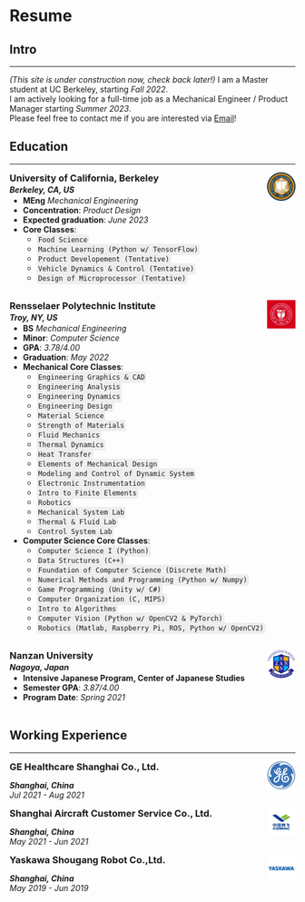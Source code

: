 <style>
ul {margin:0 0 0px;}
code {
    padding: 3px;
    font-size: 12px;
    background-color: #eee;
    border-radius: 4px;}
</style>
# Resume
<!-- ### You can also [download as PDF](/files/Resume.pdf)! -->
## Intro
---
*(This site is under construction now, check back later!)*
I am a Master student at UC Berkeley, starting *Fall 2022*.\
I am actively looking for a full-time job as a Mechanical Engineer / Product Manager starting *Summer 2023*.\
Please feel free to contact me if you are interested via <a href="mailto:yuxinhu@berkeley.edu">Email</a>!
## Education
---
<a href="https://www.berkeley.edu"><img align="right" src="/pics/berkeley.jfif" width="50" height="50" style="vertical-align: text-bottom;"></a>
<h3 style="margin: 0 0 2px;">University of California, Berkeley</h3>
<p style="margin: 0 0 2px;"><em><strong>Berkeley, CA, US </strong></em></p>

- **MEng** *Mechanical Engineering*
- **Concentration**: *Product Design*
- **Expected graduation**: *June 2023*
- **Core Classes**:
    - `Food Science`
    - `Machine Learning (Python w/ TensorFlow)`
    - `Product Developement (Tentative)`
    - `Vehicle Dynamics & Control (Tentative)`
    - `Design of Microprocessor (Tentative)`
<br>

<a href="https://www.rpi.edu"><img align="right" src="/pics/rpi.jfif" width="50" height="50"></a>
<h3 style="margin: 0 0 2px;">Rensselaer Polytechnic Institute</h3>
<p style="margin: 0 0 2px;"><em><strong>Troy, NY, US </strong></em></p>
<!-- ### Rensselaer Polytechnic Institute-->

-  **BS** *Mechanical Engineering*
-  **Minor**:  *Computer Science*
-  **GPA**: *3.78/4.00*
-  **Graduation**: *May 2022*
-  **Mechanical Core Classes**:
    - `Engineering Graphics & CAD`
    - `Engineering Analysis`
    - `Engineering Dynamics`
    - `Engineering Design`
    - `Material Science`
    - `Strength of Materials`
    - `Fluid Mechanics`
    - `Thermal Dynamics`
    - `Heat Transfer`
    - `Elements of Mechanical Design`
    - `Modeling and Control of Dynamic System`
    - `Electronic Instrumentation`
    - `Intro to Finite Elements`
    - `Robotics`
    - `Mechanical System Lab`
    - `Thermal & Fluid Lab`
    - `Control System Lab`
- **Computer Science Core Classes**:
    - `Computer Science I (Python)`
    - `Data Structures (C++)`
    - `Foundation of Computer Science (Discrete Math)`
    - `Numerical Methods and Programming (Python w/ Numpy)`
    - `Game Programming (Unity w/ C#)`
    - `Computer Organization (C, MIPS)`
    - `Intro to Algorithms`
    - `Computer Vision (Python w/ OpenCV2 & PyTorch)`
    - `Robotics (Matlab, Raspberry Pi, ROS, Python w/ OpenCV2)`
<br>

<a href="https://www.nanzan-u.ac.jp/English/"><img align="right" src="/pics/nanzan.png" width="50" height="50"></a>
<h3 style="margin: 0 0 2px;">Nanzan University</h3>
<p style="margin: 0 0 2px;"><em><strong>Nagoya, Japan </strong></em></p>
<!-- Nanzan University-->

- **Intensive Japanese Program, Center of Japanese Studies**
- **Semester GPA**: *3.87/4.00*
- **Program Date**: *Spring 2021*
<br>

## Working Experience
---

<a href="https://www.gehealthcare.com/"><img align="right" src="/pics/ge.jfif" width="50" height="50"></a>
<h3 style="margin: 0 0 2px;">GE Healthcare Shanghai Co., Ltd.</h3>
<!-- GE Healthcare Shanghai Co., Ltd.-->

***Shanghai, China***\
*Jul 2021 - Aug 2021*
<br>

<a href="http://sc.comac.cc/"><img align="right" src="/pics/comac.jfif" width="50" height="50"></a>
<h3 style="margin: 0 0 2px;">Shanghai Aircraft Customer Service Co., Ltd.</h3>
<!-- Shanghai Aircraft Customer Service Co., Ltd.-->

***Shanghai, China***\
*May 2021 - Jun 2021*
<br>

<a href="https://www.ysr-motoman.cn/en/"><img align="right" src="/pics/yaskawa.jfif" width="50" height="50"></a>
<h3 style="margin: 0 0 2px;">Yaskawa Shougang Robot Co.,Ltd.</h3>
<!-- Yaskawa Shougang Robot Co.,Ltd.-->

***Shanghai, China***\
*May 2019 - Jun 2019*
